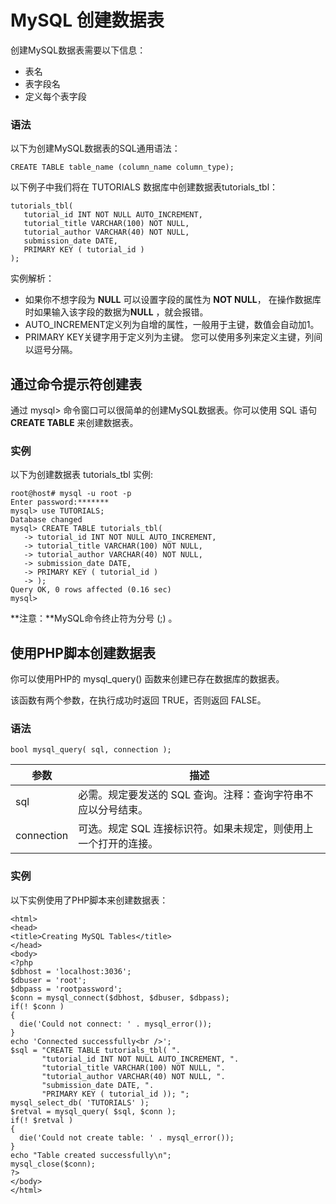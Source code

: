 
# MySQL 创建数据表

创建MySQL数据表需要以下信息：

*   表名
*   表字段名
*   定义每个表字段

### 语法

以下为创建MySQL数据表的SQL通用语法：

```
CREATE TABLE table_name (column_name column_type);

```

以下例子中我们将在 TUTORIALS 数据库中创建数据表tutorials_tbl：

```
tutorials_tbl(
   tutorial_id INT NOT NULL AUTO_INCREMENT,
   tutorial_title VARCHAR(100) NOT NULL,
   tutorial_author VARCHAR(40) NOT NULL,
   submission_date DATE,
   PRIMARY KEY ( tutorial_id )
);

```

实例解析：

*   如果你不想字段为 **NULL** 可以设置字段的属性为 **NOT NULL**， 在操作数据库时如果输入该字段的数据为**NULL** ，就会报错。
*   AUTO_INCREMENT定义列为自增的属性，一般用于主键，数值会自动加1。
*   PRIMARY KEY关键字用于定义列为主键。 您可以使用多列来定义主键，列间以逗号分隔。

## 通过命令提示符创建表

通过 mysql&gt; 命令窗口可以很简单的创建MySQL数据表。你可以使用 SQL 语句 **CREATE TABLE** 来创建数据表。

### 实例

以下为创建数据表 tutorials_tbl 实例:

```
root@host# mysql -u root -p
Enter password:*******
mysql> use TUTORIALS;
Database changed
mysql> CREATE TABLE tutorials_tbl(
   -> tutorial_id INT NOT NULL AUTO_INCREMENT,
   -> tutorial_title VARCHAR(100) NOT NULL,
   -> tutorial_author VARCHAR(40) NOT NULL,
   -> submission_date DATE,
   -> PRIMARY KEY ( tutorial_id )
   -> );
Query OK, 0 rows affected (0.16 sec)
mysql>

```

**注意：**MySQL命令终止符为分号 (;) 。

## 使用PHP脚本创建数据表

你可以使用PHP的 mysql_query() 函数来创建已存在数据库的数据表。

该函数有两个参数，在执行成功时返回 TRUE，否则返回 FALSE。

### 语法

```
bool mysql_query( sql, connection );

```

| 参数 | 描述 |
| --- | --- |
| sql | 必需。规定要发送的 SQL 查询。注释：查询字符串不应以分号结束。 |
| connection | 可选。规定 SQL 连接标识符。如果未规定，则使用上一个打开的连接。 |

### 实例

以下实例使用了PHP脚本来创建数据表：

```
<html>
<head>
<title>Creating MySQL Tables</title>
</head>
<body>
<?php
$dbhost = 'localhost:3036';
$dbuser = 'root';
$dbpass = 'rootpassword';
$conn = mysql_connect($dbhost, $dbuser, $dbpass);
if(! $conn )
{
  die('Could not connect: ' . mysql_error());
}
echo 'Connected successfully<br />';
$sql = "CREATE TABLE tutorials_tbl( ".
       "tutorial_id INT NOT NULL AUTO_INCREMENT, ".
       "tutorial_title VARCHAR(100) NOT NULL, ".
       "tutorial_author VARCHAR(40) NOT NULL, ".
       "submission_date DATE, ".
       "PRIMARY KEY ( tutorial_id )); ";
mysql_select_db( 'TUTORIALS' );
$retval = mysql_query( $sql, $conn );
if(! $retval )
{
  die('Could not create table: ' . mysql_error());
}
echo "Table created successfully\n";
mysql_close($conn);
?>
</body>
</html>

```


